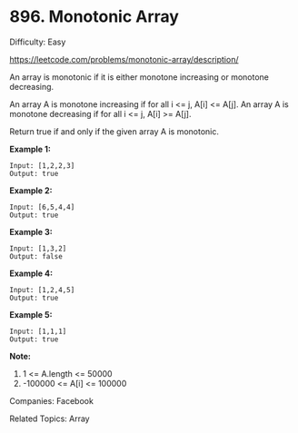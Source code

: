 # 896. Monotonic Array

Difficulty: Easy

https://leetcode.com/problems/monotonic-array/description/

An array is monotonic if it is either monotone increasing or monotone decreasing.

An array A is monotone increasing if for all i <= j, A[i] <= A[j].  An array A is monotone decreasing if for all i <= j, A[i] >= A[j].

Return true if and only if the given array A is monotonic.

**Example 1:**
```
Input: [1,2,2,3]
Output: true
```
**Example 2:**
```
Input: [6,5,4,4]
Output: true
```
**Example 3:**
```
Input: [1,3,2]
Output: false
```
**Example 4:**
```
Input: [1,2,4,5]
Output: true
```
**Example 5:**
```
Input: [1,1,1]
Output: true
```

**Note:**

1. 1 <= A.length <= 50000
2. -100000 <= A[i] <= 100000

Companies: Facebook

Related Topics: Array
